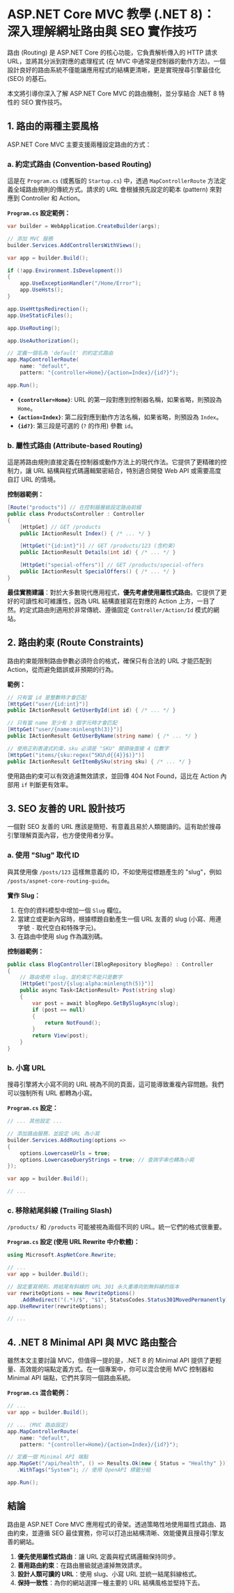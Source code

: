 # ASP.NET Core MVC 教學 (.NET 8)：深入理解網址路由與 SEO 實作技巧

路由 (Routing) 是 ASP.NET Core 的核心功能，它負責解析傳入的 HTTP 請求 URL，並將其分派到對應的處理程式 (在 MVC 中通常是控制器的動作方法)。一個設計良好的路由系統不僅能讓應用程式的結構更清晰，更是實現搜尋引擎最佳化 (SEO) 的基石。

本文將引導你深入了解 ASP.NET Core MVC 的路由機制，並分享結合 .NET 8 特性的 SEO 實作技巧。

## 1. 路由的兩種主要風格

ASP.NET Core MVC 主要支援兩種設定路由的方式：

### a. 約定式路由 (Convention-based Routing)

這是在 `Program.cs` (或舊版的 `Startup.cs`) 中，透過 `MapControllerRoute` 方法定義全域路由規則的傳統方式。請求的 URL 會根據預先設定的範本 (pattern) 來對應到 Controller 和 Action。

**`Program.cs` 設定範例：**

```csharp
var builder = WebApplication.CreateBuilder(args);

// 添加 MVC 服務
builder.Services.AddControllersWithViews();

var app = builder.Build();

if (!app.Environment.IsDevelopment())
{
    app.UseExceptionHandler("/Home/Error");
    app.UseHsts();
}

app.UseHttpsRedirection();
app.UseStaticFiles();

app.UseRouting();

app.UseAuthorization();

// 定義一個名為 'default' 的約定式路由
app.MapControllerRoute(
    name: "default",
    pattern: "{controller=Home}/{action=Index}/{id?}");

app.Run();
```

- **`{controller=Home}`**: URL 的第一段對應到控制器名稱，如果省略，則預設為 `Home`。
- **`{action=Index}`**: 第二段對應到動作方法名稱，如果省略，則預設為 `Index`。
- **`{id?}`**: 第三段是可選的 (`?` 的作用) 參數 `id`。

### b. 屬性式路由 (Attribute-based Routing)

這是將路由規則直接定義在控制器或動作方法上的現代作法。它提供了更精確的控制力，讓 URL 結構與程式碼邏輯緊密結合，特別適合開發 Web API 或需要高度自訂 URL 的情境。

**控制器範例：**

```csharp
[Route("products")] // 在控制器層級設定路由前綴
public class ProductsController : Controller
{
    [HttpGet] // GET /products
    public IActionResult Index() { /* ... */ }

    [HttpGet("{id:int}")] // GET /products/123 (含約束)
    public IActionResult Details(int id) { /* ... */ }

    [HttpGet("special-offers")] // GET /products/special-offers
    public IActionResult SpecialOffers() { /* ... */ }
}
```

**最佳實務建議**：對於大多數現代應用程式，**優先考慮使用屬性式路由**。它提供了更好的可讀性和可維護性，因為 URL 結構直接寫在對應的 Action 上方，一目了然。約定式路由則適用於非常傳統、遵循固定 `Controller/Action/Id` 模式的網站。

## 2. 路由約束 (Route Constraints)

路由約束能限制路由參數必須符合的格式，確保只有合法的 URL 才能匹配到 Action，從而避免錯誤或非預期的行為。

**範例：**

```csharp
// 只有當 id 是整數時才會匹配
[HttpGet("user/{id:int}")]
public IActionResult GetUserById(int id) { /* ... */ }

// 只有當 name 至少有 3 個字元時才會匹配
[HttpGet("user/{name:minlength(3)}")]
public IActionResult GetUserByName(string name) { /* ... */ }

// 使用正則表達式約束，sku 必須是 "SKU" 開頭後面接 4 位數字
[HttpGet("items/{sku:regex(^SKU\d{{4}}$)}")]
public IActionResult GetItemBySku(string sku) { /* ... */ }
```

使用路由約束可以有效過濾無效請求，並回傳 404 Not Found，這比在 Action 內部用 `if` 判斷更有效率。

## 3. SEO 友善的 URL 設計技巧

一個對 SEO 友善的 URL 應該是簡短、有意義且易於人類閱讀的。這有助於搜尋引擎理解頁面內容，也方便使用者分享。

### a. 使用 "Slug" 取代 ID

與其使用像 `/posts/123` 這樣無意義的 ID，不如使用從標題產生的 "slug"，例如 `/posts/aspnet-core-routing-guide`。

**實作 Slug：**

1.  在你的資料模型中增加一個 `Slug` 欄位。
2.  當建立或更新內容時，根據標題自動產生一個 URL 友善的 slug (小寫、用連字號 `-` 取代空白和特殊字元)。
3.  在路由中使用 slug 作為識別碼。

**控制器範例：**

```csharp
public class BlogController(IBlogRepository blogRepo) : Controller
{
    // 路由使用 slug，並約束它不能只是數字
    [HttpGet("post/{slug:alpha:minlength(5)}")]
    public async Task<IActionResult> Post(string slug)
    {
        var post = await blogRepo.GetBySlugAsync(slug);
        if (post == null)
        {
            return NotFound();
        }
        return View(post);
    }
}
```

### b. 小寫 URL

搜尋引擎將大小寫不同的 URL 視為不同的頁面，這可能導致重複內容問題。我們可以強制所有 URL 都轉為小寫。

**`Program.cs` 設定：**

```csharp
// ... 其他設定 ...

// 添加路由服務，並設定 URL 為小寫
builder.Services.AddRouting(options =>
{
    options.LowercaseUrls = true;
    options.LowercaseQueryStrings = true; // 查詢字串也轉為小寫
});

var app = builder.Build();

// ...
```

### c. 移除結尾斜線 (Trailing Slash)

`/products/` 和 `/products` 可能被視為兩個不同的 URL。統一它們的格式很重要。

**`Program.cs` 設定 (使用 URL Rewrite 中介軟體)：**

```csharp
using Microsoft.AspNetCore.Rewrite;

// ...
var app = builder.Build();

// 設定重寫規則，將結尾有斜線的 URL 301 永久重導向到無斜線的版本
var rewriteOptions = new RewriteOptions()
    .AddRedirect("(.*)/$", "$1", StatusCodes.Status301MovedPermanently);
app.UseRewriter(rewriteOptions);

// ...
```

## 4. .NET 8 Minimal API 與 MVC 路由整合

雖然本文主要討論 MVC，但值得一提的是，.NET 8 的 Minimal API 提供了更輕量、高效能的端點定義方式。在一個專案中，你可以混合使用 MVC 控制器和 Minimal API 端點，它們共享同一個路由系統。

**`Program.cs` 混合範例：**

```csharp
// ...
var app = builder.Build();

// ... (MVC 路由設定)
app.MapControllerRoute(
    name: "default",
    pattern: "{controller=Home}/{action=Index}/{id?}");

// 定義一個 Minimal API 端點
app.MapGet("/api/health", () => Results.Ok(new { Status = "Healthy" }))
   .WithTags("System"); // 使用 OpenAPI 標籤分組

app.Run();
```

## 結論

路由是 ASP.NET Core MVC 應用程式的骨架。透過策略性地使用屬性式路由、路由約束，並遵循 SEO 最佳實務，你可以打造出結構清晰、效能優異且搜尋引擎友善的網站。

1.  **優先使用屬性式路由**：讓 URL 定義與程式碼邏輯保持同步。
2.  **善用路由約束**：在路由層級就過濾掉無效請求。
3.  **設計人類可讀的 URL**：使用 slug、小寫 URL 並統一結尾斜線格式。
4.  **保持一致性**：為你的網站選擇一種主要的 URL 結構風格並堅持下去。
